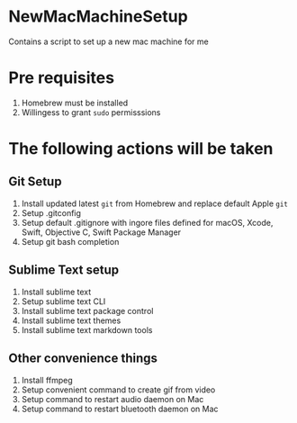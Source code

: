 # NewMacMachineSetup
Contains a script to set up a new mac machine for me

# Pre requisites
1. Homebrew must be installed
1. Willingess to grant `sudo` permisssions

# The following actions will be taken
## Git Setup
1. Install updated latest `git` from Homebrew and replace default Apple `git`
1. Setup .gitconfig
1. Setup default .gitignore with ingore files defined for macOS, Xcode, Swift, Objective C, Swift Package Manager
1. Setup git bash completion

## Sublime Text setup
1. Install sublime text
1. Setup sublime text CLI
1. Install sublime text package control
1. Install sublime text themes
1. Install sublime text markdown tools

## Other convenience things
1. Install ffmpeg
1. Setup convenient command to create gif from video
1. Setup command to restart audio daemon on Mac
1. Setup command to restart bluetooth daemon on Mac

